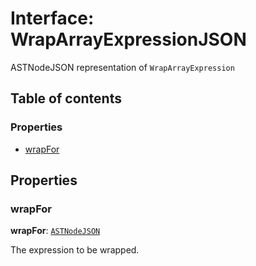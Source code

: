 # Interface: WrapArrayExpressionJSON

ASTNodeJSON representation of `WrapArrayExpression`

## Table of contents

### Properties

* [wrapFor](/en/auto-docs/editor/interfaces/WrapArrayExpressionJSON.md#wrapfor)

## Properties

### wrapFor

**wrapFor**: [`ASTNodeJSON`](/en/auto-docs/editor/interfaces/ASTNodeJSON.md)

The expression to be wrapped.
